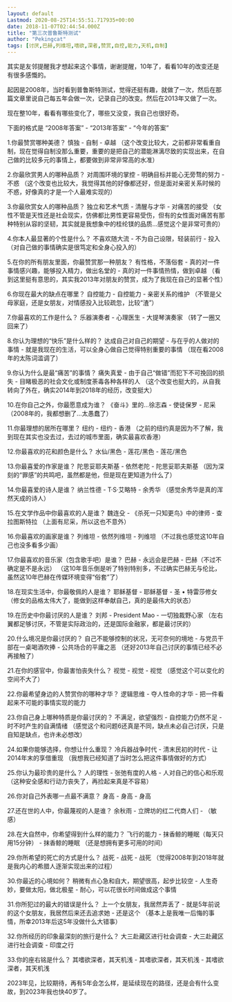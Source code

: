 ```yaml
---
layout: default
Lastmod: 2020-08-25T14:55:51.717935+00:00
date: 2018-11-07T02:44:54.000Z
title: "第三次普鲁斯特测试"
author: "Pekingcat"
tags: [讨厌,巴赫,列维坦,嗜欲,深者,赞赏,自控,能力,天机,自制]
---
```


其实是友邻提醒我才想起来这个事情，谢谢提醒，10年了，看看10年的改变还是有很多感慨的。

起因是2008年，当时看到普鲁斯特测试，觉得还挺有趣，就做了一次，然后在那篇文章里说自己每五年会做一次，记录自己的改变。然后在2013年又做了一次。

现在整10年，看看有哪些变化了，哪些又没变，我自己也很好奇。

下面的格式是 “2008年答案” - “2013年答案” - “今年的答案”

1.你最赞赏哪种美德？ 慎独 - 自制 - 卓越 （这个改变比较大，之前都非常看重自制，现在觉得自制没那么重要，重要的是把自己的潜能淋漓尽致的实现出来，在自己做的比较多元的事情上，都要做到非常非常高的水准）

2.你最欣赏男人的哪种品质？ 对周围环境的掌控 - 明确目标并能心无旁骛的努力 - 不惑 （这个改变也比较大，我觉得其他的好像都还好，但是面对亲密关系时候的不惑，好像真的才是一个人最难实现的）

3.你最欣赏女人的哪种品质？ 独立和艺术气质 - 清醒与才华 - 对痛苦的接受 （女性不管是天性还是社会现实，仿佛都比男性更容易受伤，但有的女性面对痛苦有那种特别从容的坚韧，其实就是我想象中的桂纶镁的品质...感觉这个是非常可贵的）

4.你本人最显著的个性是什么？ 不喜欢随大流 - 不为自己设限，轻装前行 - 投入 （对自己做的事情确实是很笃定和全身心投入的）

5.在你的所有朋友里面，你最赞赏那一种朋友？ 有性格，不落俗套 - 真的对一件事情感兴趣，能够投入精力，做出名堂的 - 真的对一件事情热情，做到卓越 （看到这里挺有意思的，其实我2013年对朋友的赞赏，成为了我现在自己的显著个性）

6.你现在最大的缺点在哪里？ 自控能力 - 自控能力 - 亲密关系的维护 （不管是父母家庭，还是女朋友，对情感投入比较疏忽，比较“渣”）

7.你最喜欢的工作是什么？ 乐器演奏者 - 心理医生 - 大提琴演奏家 （转了一圈又回来了）

8.你认为理想的“快乐”是什么样的？ 达成自己对自己的期望 - 与在乎的人做对的事情 - 就是我现在的生活，可以全身心做自己觉得特别重要的事情 （现在看2008年的太陈词滥调了）

9.你认为什么是最“痛苦”的事情？ 痛失真爱 - 由于自己“做错”而犯下不可挽回的损失 - 目睹极恶的社会文化或制度荼毒各种各样的人 （这个改变也挺大的，从自我转向了外在，确实2014年到2018年的经历，改变挺大）

10.在你自己之外，你最愿意成为谁？ 《奋斗》里的...徐志森 - 使徒保罗 - 尼采 （2008年的，我都想删了...太愚蠢了）

11.你最理想的居所在哪里？ 纽约 - 纽约 - 香港 （之前的纽约真是因为不了解，我到现在其实也没去过，去过的城市里面，确实最喜欢香港）

12.你最喜欢的花和颜色是什么？ 水仙/黑色 - 莲花/黑色 - 莲花/黑色

13.你最喜爱的作家是谁？ 陀思妥耶夫斯基 - 依然老陀 - 陀思妥耶夫斯基 （因为深刻的“罪感”的共鸣吧，虽然都是他，但是现在更知道为什么了）

14.你最喜爱的诗人是谁？ 纳兰性德 - T·S·艾略特 - 余秀华 （感觉余秀华是真的浑然天成的诗人）

15.在文学作品中你最喜欢的人是谁？ 魏连殳 - 《杀死一只知更鸟》中的律师 - 查拉图斯特拉 （上面有尼采，所以这也不意外）

16.你最喜欢的画家是谁？ 列维坦 - 依然列维坦 - 列维坦 （不过我也感觉这10年自己也没多看多少画）

17.你最喜欢的音乐家（包含歌手吧）是谁？ 巴赫 - 永远会是巴赫 - 巴赫（不过不确定是不是永远） （这10年音乐倒是听了特别特别多，不过确实巴赫无与伦比，虽然这10年巴赫在传媒环境变得“俗套”了）

18.在现实生活中，你最敬佩的人是谁？ 耶稣基督 - 耶稣基督 - 圣 • 特雷莎修女 （修女的品格太伟大了，能做到这样奉献自己，真的是最伟大的状态）

19.在历史中你最讨厌的人是谁？ 刘邦 - President Mao - 一切独裁野心家 （左右翼都足够讨厌，不管是实际政治的，还是国际金融家，都是最讨厌的）

20.什么境况是你最讨厌的？ 自己不能够控制的状况，无可奈何的境地 - 与党员干部在一桌喝酒吹捧 - 公共场合的平庸之恶 （还好2013年自己讨厌的事情已经不必再接触了）

21.在你的感官中，你最害怕丧失什么？ 视觉 - 视觉 - 视觉 （感觉这个可以变化的空间不大了）

22.你最希望身边的人赞赏你的哪种才华？ 逻辑思维 - 夺人性命的才华 - 把一件看起来不可能的事情实现的能力

23.你自己身上哪种特质是你最讨厌的？ 不满足，欲望强烈 - 自控能力仍然不足 - 时不时产生的自满情绪 （感觉这个和问题6还真是不同，缺点未必自己讨厌，只是自知是缺点，也许未必想改）

24.如果你能够选择，你想让什么重现？ 冷兵器战争时代 - 清末民初的时代 - 让2014年末的享借重现 （我想我已经知道了当时怎么把这件事情做好的方式）

25.你认为最珍贵的是什么？ 人的理性 - 张弛有度的人格 - 人对自己的信心和乐观 （这种安全感和行动力丧失了，再捡起来真是不容易）

26.你对自己外表哪一点最不满意？ 身高 - 身高 - 身高

27.还在世的人中，你最蔑视的人是谁？ 余秋雨 - 立牌坊的红二代商人们 - （敏感）

28.在大自然中，你希望得到什么样的能力？ 飞行的能力 - 抹香鲸的睡眠（每天只用15分钟） - 抹香鲸的睡眠 （还是想拥有更多可用的时间）

29.你所希望的死亡的方式是什么？ 战死 - 战死 - 战死 （觉得2008年到2018年就是我内心的希腊人逐渐实现出来的过程）

30.你最近的心境如何？ 稍微有点心急和自大，期望很高，起步比较空 - 人生奇妙，要做太阳，做北极星 - 耐心，可以花很长时间做成这个事情

31.你所犯过的最大的错误是什么？ 上一个女朋友，我居然弄丢了 - 就是5年前说的这个女朋友，我居然后来还去追求她 - 还是这个 （基本上是我唯一后悔的事情，所幸2013年后这5年没做什么大错事）

32.你所经历的印象最深刻的旅行是什么？ 大三赴藏区进行社会调查 - 大三赴藏区进行社会调查 - 印度之行

33.你的座右铭是什么？ 其嗜欲深者，其天机浅 - 其嗜欲深者，其天机浅 - 其嗜欲深者，其天机浅

2023年见，比较期待，再有5年会怎么样，是延续现在的路径，还是会有什么变故，到2023年我也快40岁了。

